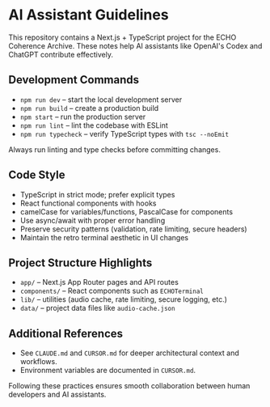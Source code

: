 # AI Assistant Guidelines

This repository contains a Next.js + TypeScript project for the ECHO Coherence Archive. These notes help AI assistants like OpenAI's Codex and ChatGPT contribute effectively.

## Development Commands

- `npm run dev` – start the local development server
- `npm run build` – create a production build
- `npm start` – run the production server
- `npm run lint` – lint the codebase with ESLint
- `npm run typecheck` – verify TypeScript types with `tsc --noEmit`

Always run linting and type checks before committing changes.

## Code Style

- TypeScript in strict mode; prefer explicit types
- React functional components with hooks
- camelCase for variables/functions, PascalCase for components
- Use async/await with proper error handling
- Preserve security patterns (validation, rate limiting, secure headers)
- Maintain the retro terminal aesthetic in UI changes

## Project Structure Highlights

- `app/` – Next.js App Router pages and API routes
- `components/` – React components such as `ECHOTerminal`
- `lib/` – utilities (audio cache, rate limiting, secure logging, etc.)
- `data/` – project data files like `audio-cache.json`

## Additional References

- See `CLAUDE.md` and `CURSOR.md` for deeper architectural context and workflows.
- Environment variables are documented in `CURSOR.md`.

Following these practices ensures smooth collaboration between human developers and AI assistants.

